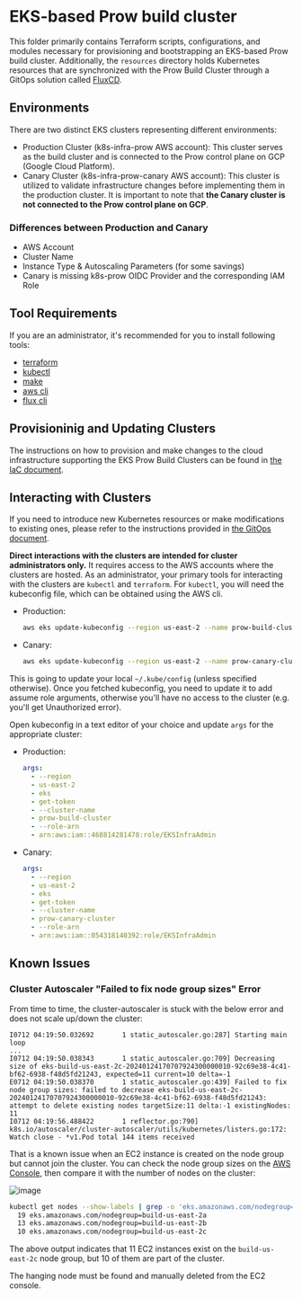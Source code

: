 # EKS-based Prow build cluster

This folder primarily contains Terraform scripts, configurations, and modules necessary
for provisioning and bootstrapping an EKS-based Prow build cluster. Additionally, the `resources`
directory holds Kubernetes resources that are synchronized with the Prow Build Cluster through
a GitOps solution called [FluxCD](https://fluxcd.io/).

## Environments

There are two distinct EKS clusters representing different environments:

* Production Cluster (k8s-infra-prow AWS account): This cluster serves as the build cluster and is connected
  to the Prow control plane on GCP (Google Cloud Platform).
* Canary Cluster (k8s-infra-prow-canary AWS account): This cluster is utilized to validate infrastructure changes before
  implementing them in the production cluster. It is important to note that 
  **the Canary cluster is not connected to the Prow control plane on GCP**.

### Differences between Production and Canary

* AWS Account
* Cluster Name
* Instance Type & Autoscaling Parameters (for some savings)
* Canary is missing k8s-prow OIDC Provider and the corresponding IAM Role

## Tool Requirements

If you are an administrator, it's recommended for you to install following tools:
* [terraform](https://developer.hashicorp.com/terraform/downloads)
* [kubectl](https://kubernetes.io/docs/tasks/tools/#kubectl)
* [make](https://www.gnu.org/software/make/)
* [aws cli](https://docs.aws.amazon.com/cli/latest/userguide/getting-started-install.html)
* [flux cli](https://fluxcd.io/flux/installation/#install-the-flux-cli)

## Provisioninig and Updating Clusters

The instructions on how to provision and make changes to the cloud infrastructure supporting the EKS Prow Build Clusters
can be found in [the IaC document](./docs/IaC.md).

## Interacting with Clusters

If you need to introduce new Kubernetes resources or make modifications to existing ones,
please refer to the instructions provided in [the GitOps document](./docs/GitOps.md).

**Direct interactions with the clusters are intended for cluster administrators only.**
It requires access to the AWS accounts where the clusters are hosted.
As an administrator, your primary tools for interacting with the clusters are `kubectl` and `terraform`.
For `kubectl`, you will need the kubeconfig file, which can be obtained using the AWS cli.

* Production:
    ```bash
    aws eks update-kubeconfig --region us-east-2 --name prow-build-cluster
    ```

* Canary:
    ```bash
    aws eks update-kubeconfig --region us-east-2 --name prow-canary-cluster
    ```

This is going to update your local `~/.kube/config` (unless specified otherwise).
Once you fetched kubeconfig, you need to update it to add assume role arguments,
otherwise you'll have no access to the cluster (e.g. you'll get Unauthorized error).

Open kubeconfig in a text editor of your choice and update `args` for the
appropriate cluster:

* Production:
    ```yaml
    args:
      - --region
      - us-east-2
      - eks
      - get-token
      - --cluster-name
      - prow-build-cluster
      - --role-arn
      - arn:aws:iam::468814281478:role/EKSInfraAdmin
    ```
* Canary:
    ```yaml
    args:
      - --region
      - us-east-2
      - eks
      - get-token
      - --cluster-name
      - prow-canary-cluster
      - --role-arn
      - arn:aws:iam::054318140392:role/EKSInfraAdmin
    ```

## Known Issues

### Cluster Autoscaler "Failed to fix node group sizes" Error

From time to time, the cluster-autoscaler is stuck with the below error and does not scale up/down the cluster:

```
I0712 04:19:50.032692       1 static_autoscaler.go:287] Starting main loop
...
I0712 04:19:50.038343       1 static_autoscaler.go:709] Decreasing size of eks-build-us-east-2c-20240124170707924300000010-92c69e38-4c41-bf62-6938-f48d5fd21243, expected=11 current=10 delta=-1
E0712 04:19:50.038370       1 static_autoscaler.go:439] Failed to fix node group sizes: failed to decrease eks-build-us-east-2c-20240124170707924300000010-92c69e38-4c41-bf62-6938-f48d5fd21243: attempt to delete existing nodes targetSize:11 delta:-1 existingNodes: 11
I0712 04:19:56.488422       1 reflector.go:790] k8s.io/autoscaler/cluster-autoscaler/utils/kubernetes/listers.go:172: Watch close - *v1.Pod total 144 items received
```

That is a known issue when an EC2 instance is created on the node group but cannot join the cluster. You can check the node group sizes on the [AWS Console](https://us-east-2.console.aws.amazon.com/eks/home?region=us-east-2#/clusters/prow-build-cluster?selectedTab=cluster-compute-tab), then compare it with the number of nodes on the cluster:

![image](https://github.com/user-attachments/assets/ea55cf93-19ee-4e91-bfe3-5a1c84da3778)

```bash
kubectl get nodes --show-labels | grep -o 'eks.amazonaws.com/nodegroup=build-us-east-2[abc]' | sort | uniq -c
  19 eks.amazonaws.com/nodegroup=build-us-east-2a
  13 eks.amazonaws.com/nodegroup=build-us-east-2b
  10 eks.amazonaws.com/nodegroup=build-us-east-2c
```

The above output indicates that 11 EC2 instances exist on the `build-us-east-2c` node group, but 10 of them are part of the cluster.

The hanging node must be found and manually deleted from the EC2 console.
